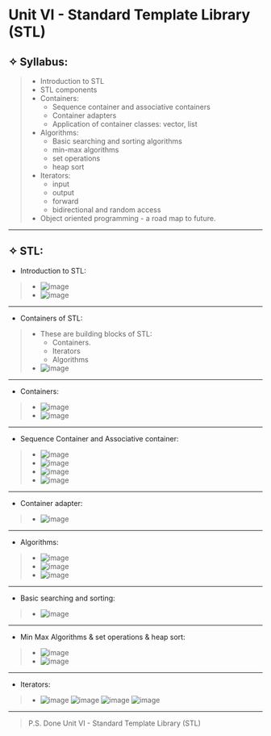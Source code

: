# Unit VI - Standard Template Library (STL)

## &#10023; Syllabus:
> * Introduction to STL
> * STL components
> * Containers:
>   * Sequence container and associative containers
>   * Container adapters
>   * Application of container classes: vector, list
> * Algorithms:
>   * Basic searching and sorting algorithms
>   * min-max algorithms
>   * set operations
>   * heap sort
> * Iterators:
>   * input
>   * output
>   * forward
>   * bidirectional and random access
> * Object oriented programming - a road map to future.

---

## &#10023; STL:

* Introduction to STL:
> * ![image](https://user-images.githubusercontent.com/68887544/116080205-642f1d00-a6b6-11eb-9d84-0547ef405c9b.png)
> * ![image](https://user-images.githubusercontent.com/68887544/116080268-7ad57400-a6b6-11eb-82ac-f2e29f3f401e.png)

---

* Containers of STL:
> * These are building blocks of STL:
>   * Containers.
>   * Iterators
>   * Algorithms 
> * ![image](https://user-images.githubusercontent.com/68887544/116080590-e881a000-a6b6-11eb-9f67-1c40dbfa6c9e.png)

---

* Containers:
> * ![image](https://user-images.githubusercontent.com/68887544/116080760-14048a80-a6b7-11eb-8d06-9faa92a35151.png)
> * ![image](https://user-images.githubusercontent.com/68887544/116080812-1ff04c80-a6b7-11eb-95d0-af87ad721132.png)

---

* Sequence Container and Associative container:
> * ![image](https://user-images.githubusercontent.com/68887544/116080923-40200b80-a6b7-11eb-89f8-b57815658a3d.png)
> * ![image](https://user-images.githubusercontent.com/68887544/116081010-575ef900-a6b7-11eb-8b5a-2750a7abc9fb.png)
> * ![image](https://user-images.githubusercontent.com/68887544/116081048-63e35180-a6b7-11eb-95b0-ab3752fc4354.png)
> * ![image](https://user-images.githubusercontent.com/68887544/116081088-6fcf1380-a6b7-11eb-81a9-30a91da29be6.png)

---

* Container adapter:
> * ![image](https://user-images.githubusercontent.com/68887544/116081185-95f4b380-a6b7-11eb-9d1c-d2ce664c7968.png)
> 

---

* Algorithms:
> * ![image](https://user-images.githubusercontent.com/68887544/116081337-c63c5200-a6b7-11eb-8a38-af508f2e613f.png)
> * ![image](https://user-images.githubusercontent.com/68887544/116081396-d6543180-a6b7-11eb-855b-5b0a44dae417.png)
> * ![image](https://user-images.githubusercontent.com/68887544/116081435-e10ec680-a6b7-11eb-881a-a9e264a0cbd1.png)
> 

---

* Basic searching and sorting:
> * ![image](https://user-images.githubusercontent.com/68887544/116081606-174c4600-a6b8-11eb-9c17-52634f5990f5.png)
> 

---

* Min Max Algorithms & set operations & heap sort:
> * ![image](https://user-images.githubusercontent.com/68887544/116081801-52e71000-a6b8-11eb-9775-d453f845d3c3.png)
> * ![image](https://user-images.githubusercontent.com/68887544/116081839-5ed2d200-a6b8-11eb-8cd6-4626b085c6e5.png)

---
* Iterators:
> * ![image](https://user-images.githubusercontent.com/68887544/116081942-7a3ddd00-a6b8-11eb-8438-aeaf4e378a06.png)
> ![image](https://user-images.githubusercontent.com/68887544/116082526-2253a600-a6b9-11eb-8f52-145cb0fbad47.png)
> ![image](https://user-images.githubusercontent.com/68887544/116082545-27b0f080-a6b9-11eb-8810-a09ffc0a07ce.png)
> ![image](https://user-images.githubusercontent.com/68887544/116082560-2d0e3b00-a6b9-11eb-8f92-a8f89982dbeb.png)

---
> P.S. Done Unit VI - Standard Template Library (STL)

